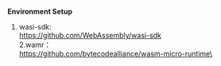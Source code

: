  **Environment Setup** 
1. wasi-sdk:\
https://github.com/WebAssembly/wasi-sdk \
2.wamr：\
https://github.com/bytecodealliance/wasm-micro-runtime\
